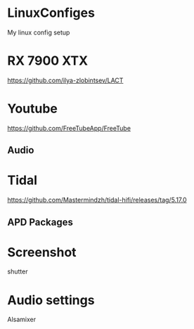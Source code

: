 # LinuxConfiges

My linux config setup


# RX 7900 XTX
https://github.com/ilya-zlobintsev/LACT



# Youtube
https://github.com/FreeTubeApp/FreeTube

## Audio

# Tidal
https://github.com/Mastermindzh/tidal-hifi/releases/tag/5.17.0



## APD Packages
# Screenshot
shutter
# Audio settings
Alsamixer

